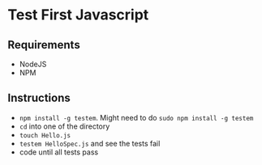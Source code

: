# Test First Javascript

## Requirements
* NodeJS
* NPM

## Instructions
* `npm install -g testem`. Might need to do `sudo npm install -g testem`
* `cd` into one of the directory
* `touch Hello.js`
* `testem HelloSpec.js` and see the tests fail
* code until all tests pass
